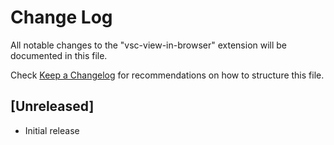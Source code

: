 # Change Log
All notable changes to the "vsc-view-in-browser" extension will be documented in this file.

Check [Keep a Changelog](http://keepachangelog.com/) for recommendations on how to structure this file.

## [Unreleased]
- Initial release